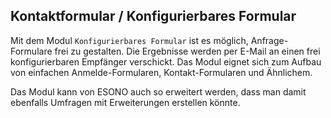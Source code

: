 ## Kontaktformular / Konfigurierbares Formular

Mit dem Modul `Konfigurierbares Formular` ist es möglich, Anfrage-Formulare frei zu gestalten. Die Ergebnisse werden per E-Mail an einen frei konfigurierbaren Empfänger verschickt. Das Modul eignet sich zum Aufbau von einfachen Anmelde-Formularen, Kontakt-Formularen und Ähnlichem.

Das Modul kann von ESONO auch so erweitert werden, dass man damit ebenfalls Umfragen mit Erweiterungen erstellen könnte.